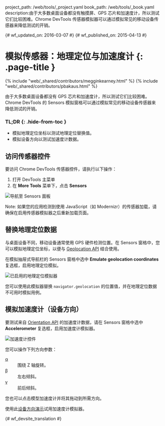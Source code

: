 project_path: /web/tools/_project.yaml
book_path: /web/tools/_book.yaml
description:由于大多数桌面设备都没有触摸屏、GPS 芯片和加速度计，所以测试它们比较困难。Chrome DevTools 传感器模拟器可以通过模拟常见的移动设备传感器来降低测试的开销。

{# wf_updated_on: 2016-03-07 #}
{# wf_published_on: 2015-04-13 #}

# 模拟传感器：地理定位与加速度计 {: .page-title }

{% include "web/_shared/contributors/megginkearney.html" %}
{% include "web/_shared/contributors/pbakaus.html" %}

由于大多数桌面设备都没有 GPS 芯片和加速度计，所以测试它们比较困难。Chrome DevTools 的 Sensors 模拟窗格可以通过模拟常见的移动设备传感器来降低测试的开销。


### TL;DR {: .hide-from-toc }
- 模拟地理定位坐标以测试地理定位替换值。
- 模拟设备方向以测试加速度计数据。


## 访问传感器控件

<div class="wf-devtools-flex">
  <div>
    <p>要访问 Chrome DevTools 传感器控件，请执行以下操作：</p>
    <ol>
      <li>打开 DevTools 主菜单</li>
      <li>在 <strong>More Tools</strong> 菜单下，点击 <strong>Sensors</strong></li>
    </ol>
  </div>
  <div class="wf-devtools-flex-half">
    <img src="imgs/navigate-to-sensors.png" alt="导航至 Sensors 面板">
  </div>
</div>

Note: 如果您的应用检测到使用 JavaScript（如 Modernizr）的传感器加载，请确保在启用传感器模拟器之后重新加载页面。

## 替换地理定位数据

与桌面设备不同，移动设备通常使用 GPS 硬件检测位置。在 Sensors 窗格中，您可以模拟地理定位坐标，以便与 <a href='http://www.w3.org/TR/geolocation-API/'>Geolocation API</a> 结合使用。

<div class="wf-devtools-flex">
  <div>
    <p>在模拟抽屉式导航栏的 Sensors 窗格中选中 <strong>Emulate geolocation coordinates</strong> 复选框，启用地理定位模拟。</p>
  </div>
  <div class="wf-devtools-flex-half">
    <img src="imgs/emulation-drawer-geolocation.png" alt="已启用的地理定位模拟器">
  </div>
</div>

您可以使用此模拟器替换 `navigator.geolocation` 的位置值，并在地理定位数据不可用时模拟用例。

## 模拟加速度计（设备方向）

<div class="wf-devtools-flex">
  <div>
    <p>要测试来自 <a href='http://www.w3.org/TR/screen-orientation/'>Orientation API</a> 的加速度计数据，请在 Sensors 窗格中选中 <strong>Accelerometer</strong> 复选框，启用加速度计模拟器。</p>
  </div>
  <div class="wf-devtools-flex-half">
    <img src="imgs/emulation-drawer-accelerometer.png" alt="加速度计控件">
  </div>
</div>

您可以操作下列方向参数：

<dl>
<dt><abbr title="alpha">α</abbr></dt>
<dd>围绕 Z 轴旋转。</dd>
<dt><abbr title="beta">β</abbr></dt>
<dd>左右倾斜。</dd>
<dt><abbr title="gamma">γ</abbr></dt>
<dd>前后倾斜。</dd>
</dl>

您也可以点击模型加速度计并将其拖动到所需方向。

使用此[设备方向演示](http://googlesamples.github.io/web-fundamentals/fundamentals/native-hardware/device-orientation/dev-orientation.html)试用加速度计模拟器。




{# wf_devsite_translation #}
